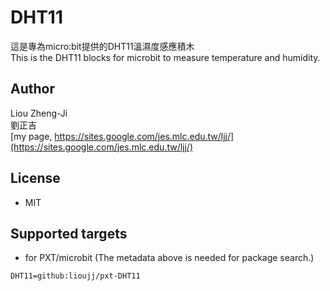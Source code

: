 # DHT11

這是專為micro:bit提供的DHT11溫濕度感應積木\
This is the DHT11 blocks for microbit to measure temperature and humidity.

## Author
Liou Zheng-Ji\
劉正吉\
[my page, https://sites.google.com/jes.mlc.edu.tw/ljj/](https://sites.google.com/jes.mlc.edu.tw/ljj/)

## License

* MIT

## Supported targets

* for PXT/microbit
(The metadata above is needed for package search.)

```package
DHT11=github:lioujj/pxt-DHT11
```
